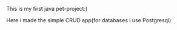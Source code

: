 This is my first java pet-project:)

Here i made the simple CRUD app(for databases i use Postgresql)
